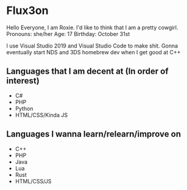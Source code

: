 # Flux3on

Hello Everyone, I am Roxie. I'd like to think that I am a pretty cowgirl.
Pronouns: she/her
Age: 17
Birthday: October 31st

I use Visual Studio 2019 and Visual Studio Code to make shit.
Gonna eventually start NDS and 3DS homebrew dev when I get good at C++

## Languages that I am decent at (In order of interest)
- C#
- PHP
- Python
- HTML/CSS/Kinda JS

## Languages I wanna learn/relearn/improve on
- C++
- PHP
- Java
- Lua
- Rust
- HTML/CSS/JS

